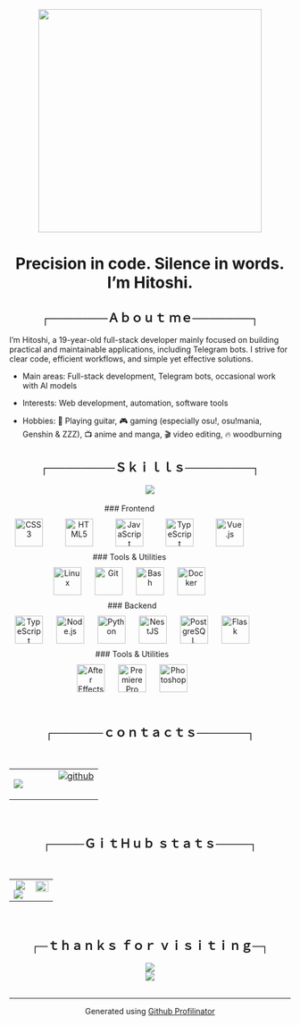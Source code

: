 <div align="center">
<img src="https://media1.tenor.com/m/PDKAgBRgVA8AAAAd/lain-serial-experiments-lain.gif" align="center" height="400" width="400" />
</div>  
  

# <div align="center">Precision in code. Silence in words. I’m Hitoshi.</div>  
  

## <div align="center">┌───────Ａｂｏｕｔ ｍｅ───────┐</div>  
  

I’m Hitoshi, a 19-year-old full-stack developer mainly focused on building practical and maintainable applications, including Telegram bots. I strive for clear code, efficient workflows, and simple yet effective solutions.  
  

- Main areas: Full-stack development, Telegram bots, occasional work with AI models  
  

- Interests: Web development, automation, software tools  
  

- Hobbies: 🎸 Playing guitar, 🎮 gaming (especially osu!, osu!mania, Genshin & ZZZ), 📺 anime and manga, 🎬 video editing, 🔥 woodburning  
  

## <div align="center">┌────────Ｓｋｉｌｌｓ────────┐</div>  
  

<div align="center">
<img src="https://media1.tenor.com/m/BSQqjtuN3xsAAAAd/the-melancholy-of-haruhi-suzumiya-memes.gif" align="center" height="" width="" />
</div>  
  

<br/>  

<div align="center" style="display: flex; flex-direction: row; flex-wrap: wrap;">
<div align="left" style="display: flex; justify-content: center; flex-direction: column;">

<div align="center">
### Frontend  
</div>
<div align="center" style="display: flex; gap: 20px;">  
<a href="https://www.w3schools.com/css/" target="_blank"><img style="margin: 10px" src="https://profilinator.rishav.dev/skills-assets/css3-original-wordmark.svg" alt="CSS3" height="50" /></a>  
<a href="https://en.wikipedia.org/wiki/HTML5" target="_blank"><img style="margin: 10px" src="https://profilinator.rishav.dev/skills-assets/html5-original-wordmark.svg" alt="HTML5" height="50" /></a>  
<a href="https://www.javascript.com/" target="_blank"><img style="margin: 10px" src="https://profilinator.rishav.dev/skills-assets/javascript-original.svg" alt="JavaScript" height="50" /></a>  
<a href="https://www.typescriptlang.org/" target="_blank"><img style="margin: 10px" src="https://profilinator.rishav.dev/skills-assets/typescript-original.svg" alt="TypeScript" height="50" /></a>  
<a href="https://vuejs.org/" target="_blank"><img style="margin: 10px" src="https://profilinator.rishav.dev/skills-assets/vuejs-original-wordmark.svg" alt="Vue.js" height="50" /></a>  
</div>  

<div align="center">
### Tools & Utilities  
</div>
<div align="center" style="gap: 20px;">  
<a href="https://www.linux.org/" target="_blank"><img style="margin: 10px" src="https://profilinator.rishav.dev/skills-assets/linux-original.svg" alt="Linux" height="50" /></a>  
<a href="https://github.com/" target="_blank"><img style="margin: 10px" src="https://profilinator.rishav.dev/skills-assets/git-scm-icon.svg" alt="Git" height="50" /></a>  
<a href="https://www.gnu.org/software/bash/" target="_blank"><img style="margin: 10px" src="https://profilinator.rishav.dev/skills-assets/gnu_bash-icon.svg" alt="Bash" height="50" /></a>  
<a href="https://www.docker.com/" target="_blank"><img style="margin: 10px" src="https://profilinator.rishav.dev/skills-assets/docker-original-wordmark.svg" alt="Docker" height="50" /></a>  
</div>

</div>


<div align="right" style="display: flex; justify-content: center; flex-direction: column;">

<div align="center">
### Backend  
</div>
<div align="center" style="gap: 20px;">  
<a href="https://www.typescriptlang.org/" target="_blank"><img style="margin: 10px" src="https://profilinator.rishav.dev/skills-assets/typescript-original.svg" alt="TypeScript" height="50" /></a>  
<a href="https://nodejs.org/" target="_blank"><img style="margin: 10px" src="https://profilinator.rishav.dev/skills-assets/nodejs-original-wordmark.svg" alt="Node.js" height="50" /></a>  
<a href="https://www.python.org/" target="_blank"><img style="margin: 10px" src="https://profilinator.rishav.dev/skills-assets/python-original.svg" alt="Python" height="50" /></a>  
<a href="https://nestjs.com/" target="_blank"><img style="margin: 10px" src="https://profilinator.rishav.dev/skills-assets/nestjs.svg" alt="NestJS" height="50" /></a>  
<a href="https://www.postgresql.org/" target="_blank"><img style="margin: 10px" src="https://profilinator.rishav.dev/skills-assets/postgresql-original-wordmark.svg" alt="PostgreSQL" height="50" /></a>  
<a href="https://flask.palletsprojects.com/" target="_blank"><img style="margin: 10px" src="https://profilinator.rishav.dev/skills-assets/flask.png" alt="Flask" height="50" /></a>  
</div>  

<div align="center">
### Tools & Utilities  
</div>
<div align="center" style="gap: 20px;">  
<a href="https://www.adobe.com/in/products/aftereffects.html" target="_blank"><img style="margin: 10px" src="https://profilinator.rishav.dev/skills-assets/aftereffects.png" alt="After Effects" height="50" /></a>  
<a href="https://www.adobe.com/in/products/premiere.html" target="_blank"><img style="margin: 10px" src="https://profilinator.rishav.dev/skills-assets/adobepremierepro.png" alt="Premiere Pro" height="50" /></a>  
<a href="https://www.adobe.com/in/products/photoshop.html" target="_blank"><img style="margin: 10px" src="https://profilinator.rishav.dev/skills-assets/photoshop-plain.svg" alt="Photoshop" height="50" /></a>  
</div>

</div>
</div>

<br/>  

## <div align="center">┌──────ｃｏｎｔａｃｔｓ──────┐</div>  
  

<br/>  

<table><tr><td valign="top" width="50%">

![](https://media1.tenor.com/m/thkrC7GatW0AAAAd/lain-serial-experiments-lain.gif)  


</td><td valign="top" width="50%">

<div align="center">
<a href="https://github.com/Hitoshi144" target="_blank">
<img src=https://img.shields.io/badge/github-%2324292e.svg?&style=for-the-badge&logo=github&logoColor=white alt=github style="margin-bottom: 5px;" />
</a>  
</div>  


</td></tr></table>  

<br/>  

## <div align="center">┌────ＧｉｔＨｕｂ ｓｔａｔｓ────┐</div>  
  

<br/>  

<table><tr><td valign="top" width="50%">

<div align="center"><img src="https://github-readme-stats.vercel.app/api?username=Hitoshi144&show_icons=true&count_private=true&hide_border=true" align="center" /></div>  

<img src="https://github-readme-stats.vercel.app/api/top-langs/?username=Hitoshi144&hide_border=true&layout=compact" align="left" />

</td><td valign="top" width="50%">

<div align="right">
<img src="https://media1.tenor.com/m/1k1tdO-A7MYAAAAC/ritsu-spin.gif" align="right" style="width: 100%" />
</div>  


</td></tr></table>  

<br/>  

## <div align="center">┌─ｔｈａｎｋｓ ｆｏｒ ｖｉｓｉｔｉｎｇ─┐
</div>  
  

<div align="center">
<img src="https://media1.tenor.com/m/lIzs_Bo-dYMAAAAd/500-karma-karma-gain.gif" align="center" height="" width="" />
</div>  
  

<div align="center">
<img src="https://komarev.com/ghpvc/?username=Hitoshi144&&style=flat-square" align="center" />
</div>  

<br />

----
<div align="center">Generated using <a href="https://profilinator.rishav.dev/" target="_blank">Github Profilinator</a></div>
